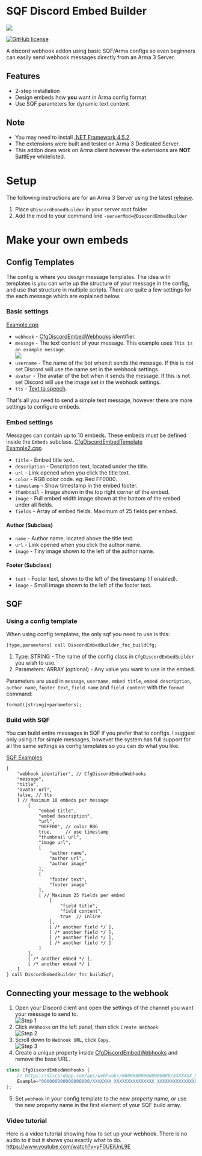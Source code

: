 # SQF Discord Embed Builder
![](https://github.com/ConnorAU/SQFDiscordEmbedBuilder/blob/master/SQFDiscordEmbedBuilder.png)

[![GitHub license](https://img.shields.io/github/license/ConnorAU/SQFDiscordEmbedBuilder.svg)](https://github.com/ConnorAU/SQFDiscordEmbedBuilder/blob/master/LICENSE)

A discord webhook addon using basic SQF/Arma configs so even beginners can easily send webhook messages directly from an Arma 3 Server.

## Features
- 2-step installation
- Design embeds how **you** want in Arma config format
- Use SQF parameters for dynamic text content

## Note
- You may need to install [.NET Framework 4.5.2](https://www.microsoft.com/en-au/download/details.aspx?id=42642).
- The extensions were built and tested on Arma 3 Dedicated Server.
- This addon does work on Arma client however the extensions are **NOT** BattlEye whitelisted. 

# Setup
The following instructions are for an Arma 3 Server using the latest [release](https://github.com/ConnorAU/SQFDiscordEmbedBuilder/releases).
1. Place `@DiscordEmbedBuilder` in your server root folder
2. Add the mod to your command line `-serverMod=@DiscordEmbedBuilder`

# Make your own embeds

## Config Templates
The config is where you design message templates. The idea with templates is you can write up the structure of your message in the config, and use that structure in multiple scripts. There are quite a few settings for the each message which are explained below.

### Basic settings
[Example.cpp](https://github.com/ConnorAU/SQFDiscordEmbedBuilder/blob/master/addon/embeds/Example.cpp)

- `webhook` - [CfgDiscordEmbedWebhooks](https://github.com/ConnorAU/SQFDiscordEmbedBuilder/blob/master/addon/config.cpp#L35) identifier.
- `message` - The text content of your message. This example uses `This is an example message`.<br/>![](https://i.imgur.com/x80hA14.png)
- `username` - The name of the bot when it sends the message. If this is not set Discord will use the name set in the webhook settings.
- `avatar` - The avatar of the bot when it sends the message. If this is not set Discord will use the image set in the webhook settings.
- `tts` - [Text to speech](https://support.discordapp.com/hc/en-us/articles/212517297-Text-to-Speech-101). 

That's all you need to send a simple text message, however there are more settings to configure embeds.

### Embed settings
Messages can contain up to 10 embeds. These embeds must be defined inside the `Embeds` subclass.
[CfgDiscordEmbedTemplate](https://github.com/ConnorAU/SQFDiscordEmbedBuilder/blob/master/addon/config.cpp)<br/>
[Example2.cpp](https://github.com/ConnorAU/SQFDiscordEmbedBuilder/blob/master/addon/embeds/Example2.cpp)
- `title` - Embed title text.
- `description` - Description text, located under the title.
- `url` - Link opened when you click the title text.
- `color` - RGB color code. eg: Red FF0000.
- `timestamp` - Show timestamp in the embed footer.
- `thumbnail` - Image shown in the top right corner of the embed.
- `image` - Full embed width image shown at the bottom of the embed under all fields.
- `fields` - Array of embed fields. Maximum of 25 fields per embed.

#### Author (Subclass)
- `name` - Author name, located above the title text.
- `url` - Link opened when you click the author name.
- `image` - Tiny image shown to the left of the author name.

#### Footer (Subclass)
- `text` - Footer text, shown to the left of the timestamp (if enabled).
- `image` - Small image shown to the left of the footer text.

## SQF 

### Using a config template
When using config templates, the only sqf you need to use is this:
```sqf
[type,parameters] call DiscordEmbedBuilder_fnc_buildCfg;
```

1. Type: STRING - The name of the config class in `CfgDiscordEmbedBuilder` you wish to use.
2. Parameters: ARRAY (optional) - Any value you want to use in the embed. 

Parameters are used in `message`, `username`, `embed title`, `embed description`, `author name`, `footer text`, `field name` and `field content` with the `format` command: 
```sqf
format([string]+parameters);
```

### Build with SQF
You can build entire messages in SQF if you prefer that to configs. I suggest only using it for simple messages, however the system has full support for all the same settings as config templates so you can do what you like.

[SQF Examples](https://github.com/ConnorAU/SQFDiscordEmbedBuilder/blob/master/addon/fn_buildSqf.sqf#L10)

```sqf
[
    "webhook identifier", // CfgDiscordEmbedWebhooks
    "message",
    "title",
    "avatar url",
    false, // tts
    [ // Maximum 10 embeds per message
        [
            "embed title",
            "embed description",
            "url",
            "00FF00", // color RBG
            true,     // use timestamp
            "thumbnail url",
            "image url",
            [
                "author name",
                "author url",
                "author image"
            ],
            [
                "footer text",
                "footer image"
            ],
            [ // Maximum 25 fields per embed
                [
                    "field title",
                    "field content",
                    true  // inline
                ],
                [ /* another field */ ],
                [ /* another field */ ],
                [ /* another field */ ],
                [ /* another field */ ]
            ]
        ],
        [ /* another embed */ ],
        [ /* another embed */ ]
    ]
] call DiscordEmbedBuilder_fnc_buildSqf;
```


## Connecting your message to the webhook
1. Open your Discord client and open the settings of the channel you want your message to send to.<br/>![Step 1](https://i.imgur.com/hFZ2bHw.png)
2. Click `Webhooks` on the left panel, then click `Create Webhook`.<br/>![Step 2](https://i.imgur.com/8KJXkl4.png)
3. Scroll down to `Webhook URL`, click `Copy`.<br/>![Step 3](https://i.imgur.com/l4gpTxP.png)
4. Create a unique property inside [CfgDiscordEmbedWebhooks](https://github.com/ConnorAU/SQFDiscordEmbedBuilder/blob/master/addon/config.cpp#L35) and remove the base URL.
```cpp
class CfgDiscordEmbedWebhooks {
    // https://discordapp.com/api/webhooks/000000000000000000/XXXXXXX_XXXXXXXXXXXXXXX_XXXXXXXXXXXXXXXXXXXXXXXXXXXXXXXXXXXXXXXXXXXX
    Example="000000000000000000/XXXXXXX_XXXXXXXXXXXXXXX_XXXXXXXXXXXXXXXXXXXXXXXXXXXXXXXXXXXXXXXXXXXX";
};
```
5. Set `webhook` in your config template to the new property name, or use the new property name in the first element of your SQF build array.

### Video tutorial
Here is a video tutorial showing how to set up your webhook. There is no audio to it but it shows you exactly what to do.<br/>
https://www.youtube.com/watch?v=yF0UEiUnL9E